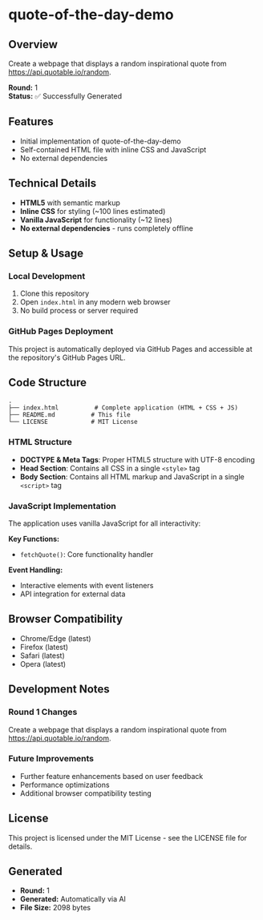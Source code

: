 # quote-of-the-day-demo

## Overview
Create a webpage that displays a random inspirational quote from https://api.quotable.io/random.

**Round:** 1  
**Status:** ✅ Successfully Generated

## Features
- Initial implementation of quote-of-the-day-demo
- Self-contained HTML file with inline CSS and JavaScript
- No external dependencies

## Technical Details
- **HTML5** with semantic markup
- **Inline CSS** for styling (~100 lines estimated)
- **Vanilla JavaScript** for functionality (~12 lines)
- **No external dependencies** - runs completely offline

## Setup & Usage

### Local Development
1. Clone this repository
2. Open `index.html` in any modern web browser
3. No build process or server required

### GitHub Pages Deployment
This project is automatically deployed via GitHub Pages and accessible at the repository's GitHub Pages URL.

## Code Structure

```
.
├── index.html          # Complete application (HTML + CSS + JS)
├── README.md          # This file
└── LICENSE            # MIT License
```

### HTML Structure
- **DOCTYPE & Meta Tags**: Proper HTML5 structure with UTF-8 encoding
- **Head Section**: Contains all CSS in a single `<style>` tag
- **Body Section**: Contains all HTML markup and JavaScript in a single `<script>` tag

### JavaScript Implementation
The application uses vanilla JavaScript for all interactivity:

**Key Functions:**
- `fetchQuote()`: Core functionality handler

**Event Handling:**
- Interactive elements with event listeners
- API integration for external data

## Browser Compatibility
- Chrome/Edge (latest)
- Firefox (latest)
- Safari (latest)
- Opera (latest)

## Development Notes

### Round 1 Changes
Create a webpage that displays a random inspirational quote from https://api.quotable.io/random.

### Future Improvements
- Further feature enhancements based on user feedback
- Performance optimizations
- Additional browser compatibility testing

## License
This project is licensed under the MIT License - see the LICENSE file for details.

## Generated
- **Round:** 1
- **Generated:** Automatically via AI
- **File Size:** 2098 bytes
